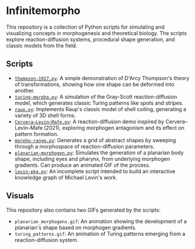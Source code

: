 # Infinitemorpho

This repository is a collection of Python scripts for simulating and visualizing concepts in morphogenesis and theoretical biology. The scripts explore reaction-diffusion systems, procedural shape generation, and classic models from the field.

## Scripts

*   [`thompson-1917.py`](./thompson-1917.py): A simple demonstration of D'Arcy Thompson's theory of transformations, showing how one shape can be deformed into another.
*   [`turing-morpho.py`](./turing-morpho.py): A simulation of the Gray-Scott reaction-diffusion model, which generates classic Turing patterns like spots and stripes.
*   [`raup.py`](./raup.py): Implements Raup's classic model of shell coiling, generating a variety of 3D shell forms.
*   [`Cervera–Levin–Mafe.py`](./Cervera–Levin–Mafe.py): A reaction-diffusion demo inspired by Cervera–Levin–Mafe (2021), exploring morphogen antagonism and its effect on pattern formation.
*   [`morpho-range.py`](./morpho-range.py): Generates a grid of abstract shapes by sweeping through a morphospace of reaction-diffusion parameters.
*   [`planarian-morphogen.py`](./planarian-morphogen.py): Simulates the generation of a planarian body shape, including eyes and pharynx, from underlying morphogen gradients. Can produce an animated GIF of the process.
*   [`levin-pkg.py`](./levin-pkg.py): An incomplete script intended to build an interactive knowledge graph of Michael Levin's work.

## Visuals

This repository also contains two GIFs generated by the scripts:

*   `planarian_morphogens.gif`: An animation showing the development of a planarian's shape based on morphogen gradients.
*   `turing_patterns.gif`: An animation of Turing patterns emerging from a reaction-diffusion system.